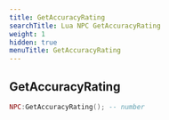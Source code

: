 ```yaml
---
title: GetAccuracyRating
searchTitle: Lua NPC GetAccuracyRating
weight: 1
hidden: true
menuTitle: GetAccuracyRating
---
```

## GetAccuracyRating
```lua
NPC:GetAccuracyRating(); -- number
```